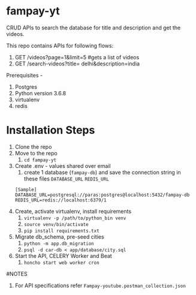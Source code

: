 # fampay-yt
CRUD APIs to search the database for title and description and get the videos.

This repo contains APIs for following flows:
1. GET /videos?page=1&limit=5 #gets a list of videos
2. GET  /search-videos?title= delhi&description=india 

Prerequisites - 
1. Postgres
2. Python version 3.6.8
3. virtualenv
4. redis


# Installation Steps
1. Clone the repo
2. Move to the repo
   1. `cd fampay-yt`
3. Create .env  - values shared over email
   1. create 1 database (`fampay-db`) and save the connection string in these files
   `DATABASE_URL`
   `REDIS_URL`
   ```
   [Sample]
   DATABASE_URL=postgresql://paras:postgres@localhost:5432/fampay-db
   REDIS_URL=redis://localhost:6379/1
   ```
4. Create, activate virtualenv, install requirements
   1. `virtualenv -p /path/to/python_bin venv`
   2. `source venv/bin/activate`
   3. `pip install requirements.txt`
5. Migrate db_schema, pre-seed cities
   1. `python -m app.db_migration`
   2. `psql -d car-db < app/database/city.sql`
6. Start the API, CELERY Worker and Beat
   1. `honcho start web worker cron`


#NOTES
1. For API specifications refer `Fampay-youtube.postman_collection.json`

